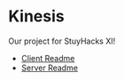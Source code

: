 # Kinesis
Our project for StuyHacks XI!

- [Client Readme](https://github.com/leomet07/kinesis/blob/main/client/README.md)
 - [Server Readme](https://github.com/leomet07/kinesis/blob/main/server/README.md)
